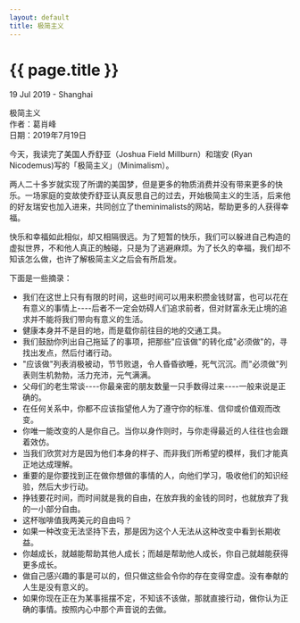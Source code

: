 ```yaml
---
layout: default
title: 极简主义
---
```


{{ page.title }}
================

<p class="meta">19 Jul 2019 - Shanghai</p>

极简主义  
作者：葛肖峰  
日期：2019年7月19日  

今天，我读完了美国人乔舒亚（Joshua Field Millburn）和瑞安 (Ryan Nicodemus)写的「极简主义」（Minimalism）。

两人二十多岁就实现了所谓的美国梦，但是更多的物质消费并没有带来更多的快乐。一场家庭的变故使乔舒亚认真反思自己的过去，开始极简主义的生活，后来他的好友瑞安也加入进来，共同创立了theminimalists的网站，帮助更多的人获得幸福。

快乐和幸福如此相似，却又相隔很远。为了短暂的快乐，我们可以躲进自己构造的虚拟世界，不和他人真正的触碰，只是为了逃避麻烦。为了长久的幸福，我们却不知该怎么做，也许了解极简主义之后会有所启发。

下面是一些摘录：<br>
- 我们在这世上只有有限的时间，这些时间可以用来积攒金钱财富，也可以花在有意义的事情上----后者不一定会妨碍人们追求前者，但对财富永无止境的追求并不能将我们带向有意义的生活。  
- 健康本身并不是目的地，而是载你前往目的地的交通工具。  
- 我们鼓励你列出自己拖延了的事项，把那些"应该做"的转化成"必须做"的，寻找出发点，然后付诸行动。  
- "应该做"列表消极被动，节节败退，令人昏昏欲睡，死气沉沉。而"必须做"列表则生机勃勃，活力充沛，元气满满。  
- 父母们的老生常谈----你最亲密的朋友数量一只手数得过来----一般来说是正确的。  
- 在任何关系中，你都不应该指望他人为了遵守你的标准、信仰或价值观而改变。  
- 你唯一能改变的人是你自己。当你以身作则时，与你走得最近的人往往也会跟着效仿。  
- 当我们欣赏对方是因为他们本身的样子、而非我们所希望的模样，我们才能真正地达成理解。  
- 重要的是你要找到正在做你想做的事情的人，向他们学习，吸收他们的知识经验，然后大步行动。  
- 挣钱要花时间，而时间就是我的自由，在放弃我的金钱的同时，也就放弃了我的一小部分自由。  
- 这杯咖啡值我两美元的自由吗？  
- 如果一种改变无法坚持下去，那是因为这个人无法从这种改变中看到长期收益。  
- 你越成长，就越能帮助其他人成长；而越是帮助他人成长，你自己就越能获得更多成长。  
- 做自己感兴趣的事是可以的，但只做这些会令你的存在变得空虚。没有奉献的人生是没有意义的。  
- 如果你现在正在为某事摇摆不定，不知该不该做，那就直接行动，做你认为正确的事情。按照内心中那个声音说的去做。  